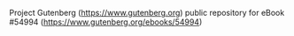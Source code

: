 Project Gutenberg (https://www.gutenberg.org) public repository for
eBook #54994 (https://www.gutenberg.org/ebooks/54994)

